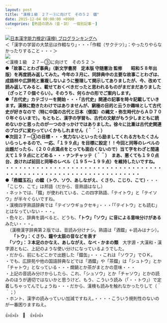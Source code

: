 ```yaml
---
layout: post
title: "漢検１級　２７－③に向けて　その５２　鐺"
date: 2015-12-04 00:00:00 +0900
categories: [熟語の読み（音・訓）　－個別記事－]
---
```


[![](/syuusyuu9701/assets/images/漢検１級-２７－③に向けて-その５２-鐺-br_c_3028_1.gif)](http://blog.with2.net/link.php?1659096:3028 "日本漢字能力検定(漢検) ブログランキングへ")[日本漢字能力検定(漢検) ブログランキングへ](http://blog.with2.net/link.php?1659096:3028)  
＜「漢字の学習の大禁忌は作輟なり」・・・「作輟（サクテツ）」：やったりやらなかったりすること・・・＞  
![](https://blogimg.goo.ne.jp/user_image/42/a9/aa84245dd8829946b87cc3f5a320968c.jpg)  
＜漢検１級　２７－③に向けて　その５２ ＞  
**●「故事ことわざ事典」（**新文学書房　定本版 守随憲治 監修　　昭和５８年出版）を再度読み返してみた。今年の３月に、同辞典中の主要な故事ことわざは、成語林や広辞苑と重複しないように整理して開示してありましたが、今、改めて読み返してみると、載せておくべきだったと思われるものがまだまだありました（ざっと７０個ぐらい）。そのうち、何らかの形でご案内します。  
**●「古代史」カテゴリー**を開始・・・「古代史」関連の記事を時々記載していきます。漢検に飽きたわけではありませんが、窮極の目的と云うか趣味として古代史が好きなので（特に中国の古代と日本（倭国）の縄文・弥生時代からＡＤ７００年ぐらいまで）。もともと、漢字の学習も、古代の文献がもう少しまともに読めないかと思ったのが一つのきっかけではありました。徐々に比重は古代史関連のブログに変わっていくかもしれません（＾＾；）  
**●次回２７－③の目標**・・・気力ないといったら励ましてくれる方もたくさんいらっしゃるので、一応、「１９９点」を目標に設定！！今回と同等のレベルの出題だったら、（２００点満点をとっても面白くないので）当て字をわざと間違えて１９９点にとどめる・・・ナンチャッテ（＾＾）　まあ、悪くても１９０点台、良ければ前回と同等のレベル（１９５～１９９点）を維持したいですね。  
・・・・・・・・・・・・・・・・・・・・・・・・・・・・・・・・・・・・・・・・・・・・・・・・・・・・・・・・・・・・・・・・・・・  
●「鼎鐺玉石」の**鐺（トウ、ソウ、あしながえ、くさり、こじり、こて）**・・・「こじり、こて」は邦語（だから、音熟語はなし）  
・ネットでは、「鐺」が使われている、この四字熟語、「テイトウ」と「テイソウ」が半々ぐらいですね。  
・漢検四字熟語辞典では「テイソウギョクセキ」・・・「「テイトウ」とも読む」とはなっていない・・・。  
・色々と、辞典を調べると、どうも、**「トウ」「ソウ」に音による意味分けがある**みたい・・・。  
　（漢検漢字辞典第２版では、音読み分けナシ。熟語は「酒鐺」←読みはナシ）。  
　　**「トウ」：くさり、鐘や太鼓の音などを表す**  
　**「ソウ」：３本足のかなえ、あしながえ、なべ・かまの類**　大字源・大漢和・漢字源ともに、上記のような使い分けになっているようでした。  
・だから、前にもどこかで出題した「鐺缶」・・・これは「ソウフ」でＯＫ。  
・でも、広辞苑や他の国語辞典などでは「酒鐺」や「茶鐺」は「シュトウ」とか「チャトウ」となっている・・・燗鍋とか茶がまとかの意味・・・  
・上記の音読み分けからしたら、これ、「シュソウ」とか「チャソウ」とかの読みのほうが適切ではないかと思うけど、もう、こういう読み（「・・トウ」）で定着しちゃってんでしょうね・・・だから、漢検も読みを触れなかったりして（＾＾；）  
・ホント、漢字の読みっていい加減ですねえ。・・・・こういう規則性のないのが一番困りますねえ。  
  
👍👍👍　🐑　👍👍👍  
  
　